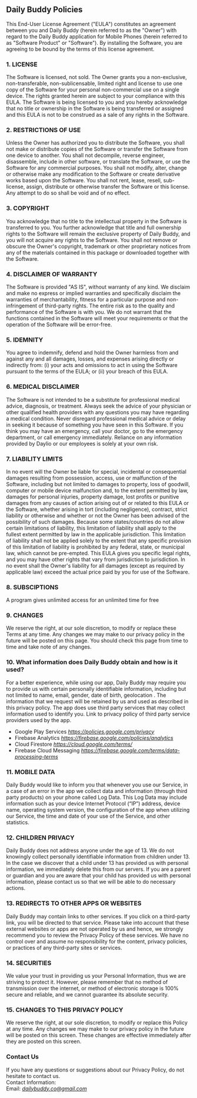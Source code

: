 Daily Buddy Policies
----------------

This End-User License Agreement ("EULA") constitutes an agreement between you and Daily Buddy (herein referred to as the "Owner") with regard to the Daily Buddy application for Mobile Phones (herein referred to as "Software Product" or "Software"). By installing the Software, you are agreeing to be bound by the terms of this license agreement.

### 1. LICENSE  
The Software is licensed, not sold. The Owner grants you a non-exclusive, non-transferable, non-sublicensable, limited right and license to use one copy of the Software for your personal non-commercial use on a single device. The rights granted herein are subject to your compliance with this EULA. The Software is being licensed to you and you hereby acknowledge that no title or ownership in the Software is being transferred or assigned and this EULA is not to be construed as a sale of any rights in the Software.

### 2. RESTRICTIONS OF USE  
Unless the Owner has authorized you to distribute the Software, you shall not make or distribute copies of the Software or transfer the Software from one device to another. You shall not decompile, reverse engineer, disassemble, include in other software, or translate the Software, or use the Software for any commercial purposes. You shall not modify, alter, change or otherwise make any modification to the Software or create derivative works based upon the Software. You shall not rent, lease, resell, sub-license, assign, distribute or otherwise transfer the Software or this license. Any attempt to do so shall be void and of no effect.

### 3. COPYRIGHT  
You acknowledge that no title to the intellectual property in the Software is transferred to you. You further acknowledge that title and full ownership rights to the Software will remain the exclusive property of Daily Buddy, and you will not acquire any rights to the Software. You shall not remove or obscure the Owner's copyright, trademark or other proprietary notices from any of the materials contained in this package or downloaded together with the Software.

### 4. DISCLAIMER OF WARRANTY
The Software is provided "AS IS", without warranty of any kind. We disclaim and make no express or implied warranties and specifically disclaim the warranties of merchantability, fitness for a particular purpose and non-infringement of third-party rights. The entire risk as to the quality and performance of the Software is with you. We do not warrant that the functions contained in the Software will meet your requirements or that the operation of the Software will be error-free.
 
### 5. IDEMNITY
You agree to indemnify, defend and hold the Owner harmless from and against any and all damages, losses, and expenses arising directly or indirectly from: (i) your acts and omissions to act in using the Software pursuant to the terms of the EULA; or (ii) your breach of this EULA.

### 6. MEDICAL DISCLAIMER  
The Software is not intended to be a substitute for professional medical advice, diagnosis, or treatment. Always seek the advice of your physician or other qualified health providers with any questions you may have regarding a medical condition. Never disregard professional medical advice or delay in seeking it because of something you have seen in this Software. If you think you may have an emergency, call your doctor, go to the emergency department, or call emergency immediately. Reliance on any information provided by Daylio or our employees is solely at your own risk.

### 7. LIABILITY LIMITS
In no event will the Owner be liable for special, incidental or consequential damages resulting from possession, access, use or malfunction of the Software, including but not limited to damages to property, loss of goodwill, computer or mobile device malfunction and, to the extent permitted by law, damages for personal injuries, property damage, lost profits or punitive damages from any causes of action arising out of or related to this EULA or the Software, whether arising in tort (including negligence), contract, strict liability or otherwise and whether or not the Owner has been advised of the possibility of such damages.  Because some states/countries do not allow certain limitations of liability, this limitation of liability shall apply to the fullest extent permitted by law in the applicable jurisdiction. This limitation of liability shall not be applied solely to the extent that any specific provision of this limitation of liability is prohibited by any federal, state, or municipal law, which cannot be pre-empted. This EULA gives you specific legal rights, and you may have other rights that vary from jurisdiction to jurisdiction. In no event shall the Owner's liability for all damages (except as required by applicable law) exceed the actual price paid by you for use of the Software.

### 8. SUBSCIPTIONS 
A program gives unlimited access for an unlimited time for free

### 9. CHANGES 
We reserve the right, at our sole discretion, to modify or replace these Terms at any time. Any changes we may make to our privacy policy in the future will be posted on this page. You should check this page from time to time and take note of any changes.

### 10. What information does Daily Buddy obtain and how is it used? 
For a better experience, while using our app, Daily Buddy may require you to provide us with certain personally identifiable information, including but not limited to name, email, gender, date of birth, geolocation . The information that we request will be retained by us and used as described in this privacy policy. The app does use third party services that may collect information used to identify you. Link to privacy policy of third party service providers used by the app.
* Google Play Services *https://policies.google.com/privacy*
* Firebase Analytics *https://firebase.google.com/policies/analytics*
* Cloud Firestore *https://cloud.google.com/terms/*
* Firebase Cloud Messaging *https://firebase.google.com/terms/data-processing-terms*

### 11. MOBILE DATA
Daily Buddy would like to inform you that whenever you use our Service, in a case of an error in the app we collect data and information (through third party products) on your phone called Log Data. This Log Data may include information such as your device Internet Protocol (“IP”) address, device name, operating system version, the configuration of the app when utilizing our Service, the time and date of your use of the Service, and other statistics.

### 12. CHILDREN PRIVACY
Daily Buddy does not address anyone under the age of 13. We do not knowingly collect personally identifiable information from children under 13. In the case we discover that a child under 13 has provided us with personal information, we immediately delete this from our servers. If you are a parent or guardian and you are aware that your child has provided us with personal information, please contact us so that we will be able to do necessary actions.

### 13. REDIRECTS TO OTHER APPS OR WEBSITES
Daily Buddy may contain links to other services. If you click on a third-party link, you will be directed to that service. Please take into account that these external websites or apps are not operated by us and hence, we strongly recommend you to review the Privacy Policy of these services. We have no control over and assume no responsibility for the content, privacy policies, or practices of any third-party sites or services.

### 14. SECURITIES
We value your trust in providing us your Personal Information, thus we are striving to protect it. However, please remember that no method of transmission over the internet, or method of electronic storage is 100% secure and reliable, and we cannot guarantee its absolute security.

### 15. CHANGES TO THIS PRIVACY POLICY
We reserve the right, at our sole discretion, to modify or replace this Policy at any time. Any changes we may make to our privacy policy in the future will be posted on this screen. These changes are effective immediately after they are posted on this screen.

### Contact Us  
If you have any questions or suggestions about our Privacy Policy, do not hesitate to contact us.  
Contact Information:  
Email: *dailybuddy.co@gmail.com*  
